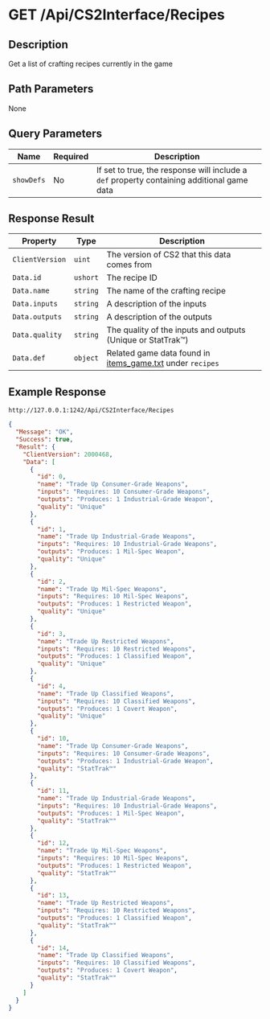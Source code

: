 # GET /Api/CS2Interface/Recipes

## Description

Get a list of crafting recipes currently in the game

## Path Parameters

None

## Query Parameters

Name | Required | Description
--- | --- | ---
`showDefs` | No | If set to true, the response will include a `def` property containing additional game data

## Response Result

Property | Type | Description
--- | --- | ---
`ClientVersion` | `uint` | The version of CS2 that this data comes from
`Data.id` | `ushort` | The recipe ID
`Data.name` | `string` | The name of the crafting recipe
`Data.inputs` | `string` | A description of the inputs
`Data.outputs` | `string` | A description of the outputs
`Data.quality` | `string` | The quality of the inputs and outputs (Unique or StatTrak™)
`Data.def`| `object` | Related game data found in [items_game.txt](/CS2Interface/IPC/Documentation/Data/ItemsGameTxt.md) under `recipes`

## Example Response

```
http://127.0.0.1:1242/Api/CS2Interface/Recipes
```

```json
{
  "Message": "OK",
  "Success": true,
  "Result": {
    "ClientVersion": 2000468,
    "Data": [
      {
        "id": 0,
        "name": "Trade Up Consumer-Grade Weapons",
        "inputs": "Requires: 10 Consumer-Grade Weapons",
        "outputs": "Produces: 1 Industrial-Grade Weapon",
        "quality": "Unique"
      },
      {
        "id": 1,
        "name": "Trade Up Industrial-Grade Weapons",
        "inputs": "Requires: 10 Industrial-Grade Weapons",
        "outputs": "Produces: 1 Mil-Spec Weapon",
        "quality": "Unique"
      },
      {
        "id": 2,
        "name": "Trade Up Mil-Spec Weapons",
        "inputs": "Requires: 10 Mil-Spec Weapons",
        "outputs": "Produces: 1 Restricted Weapon",
        "quality": "Unique"
      },
      {
        "id": 3,
        "name": "Trade Up Restricted Weapons",
        "inputs": "Requires: 10 Restricted Weapons",
        "outputs": "Produces: 1 Classified Weapon",
        "quality": "Unique"
      },
      {
        "id": 4,
        "name": "Trade Up Classified Weapons",
        "inputs": "Requires: 10 Classified Weapons",
        "outputs": "Produces: 1 Covert Weapon",
        "quality": "Unique"
      },
      {
        "id": 10,
        "name": "Trade Up Consumer-Grade Weapons",
        "inputs": "Requires: 10 Consumer-Grade Weapons",
        "outputs": "Produces: 1 Industrial-Grade Weapon",
        "quality": "StatTrak™"
      },
      {
        "id": 11,
        "name": "Trade Up Industrial-Grade Weapons",
        "inputs": "Requires: 10 Industrial-Grade Weapons",
        "outputs": "Produces: 1 Mil-Spec Weapon",
        "quality": "StatTrak™"
      },
      {
        "id": 12,
        "name": "Trade Up Mil-Spec Weapons",
        "inputs": "Requires: 10 Mil-Spec Weapons",
        "outputs": "Produces: 1 Restricted Weapon",
        "quality": "StatTrak™"
      },
      {
        "id": 13,
        "name": "Trade Up Restricted Weapons",
        "inputs": "Requires: 10 Restricted Weapons",
        "outputs": "Produces: 1 Classified Weapon",
        "quality": "StatTrak™"
      },
      {
        "id": 14,
        "name": "Trade Up Classified Weapons",
        "inputs": "Requires: 10 Classified Weapons",
        "outputs": "Produces: 1 Covert Weapon",
        "quality": "StatTrak™"
      }
    ]
  }
}
```
